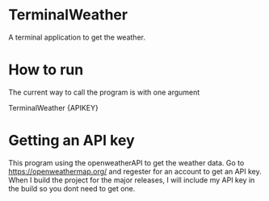 # TerminalWeather
A terminal application to get the weather.

# How to run
The current way to call the program is with one argument

TerminalWeather {APIKEY}

# Getting an API key
This program using the openweatherAPI to get the weather data. Go to https://openweathermap.org/ and regester for an account to get an API key. When I build the project for the major releases, I will include my API key in the build so you dont need to get one.
